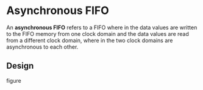 # Asynchronous FIFO

An **asynchronous FIFO** refers to a FIFO where in the data values are written to the FIFO memory from one clock domain
and the data values are read from a different clock domain, where in the two clock domains are asynchronous to each other.

## Design
figure

